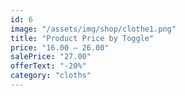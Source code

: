 ```yaml
---
id: 6
image: "/assets/img/shop/clothe1.png"
title: "Product Price by Toggle"
price: "16.00 – 26.00"
salePrice: "27.00"
offerText: "-20%"
category: "cloths"
---
```

